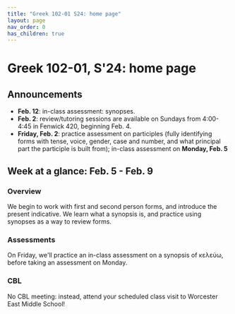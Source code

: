 ```yaml
---
title: "Greek 102-01 S24: home page"
layout: page
nav_order: 0
has_children: true
---
```


# Greek 102-01, S'24: home page

## Announcements


- **Feb. 12**: in-class assessment: synopses.
- **Feb. 2**: review/tutoring sessions are available on Sundays from 4:00-4:45 in Fenwick 420, beginning Feb. 4.
- **Friday, Feb. 2**: practice assessment on participles (fully identifying forms with tense, voice, gender, case and number, and what principal part the participle is built from); in-class assessment on **Monday, Feb. 5**


## Week at a glance: Feb. 5 - Feb. 9

### Overview

We begin to work with first and second person forms, and introduce the present indicative. We learn what a synopsis is, and practice using synopses as a way to review forms.

### Assessments

On Friday, we'll practice an in-class assessment on a synopsis of κελεύω, before taking an assessment on Monday.


### CBL

No CBL meeting: instead, attend your scheduled class visit to Worcester East Middle School!